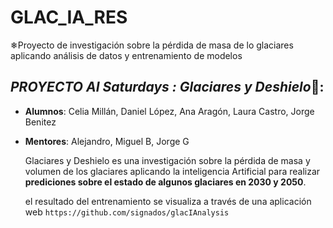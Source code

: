 # GLAC_IA_RES
❄Proyecto de investigación sobre la pérdida de masa de lo glaciares aplicando análisis de datos y entrenamiento de modelos

## ***PROYECTO AI Saturdays : Glaciares y Deshielo***🧊:
+ **Alumnos**: Celia Millán, Daniel López, Ana Aragón, Laura Castro, Jorge Benitez
+ **Mentores**: Alejandro, Miguel B, Jorge G



    Glaciares y Deshielo es una investigación sobre la pérdida de masa y volumen de los glaciares aplicando la inteligencia Artificial para realizar **prediciones sobre el estado de algunos glaciares en  2030 y 2050**.

  el resultado del entrenamiento se visualiza a través de una aplicación web
``
  https://github.com/signados/glacIAnalysis
``



